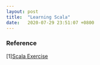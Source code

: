 ```yaml
---
layout: post
title:  "Learning Scala"
date:   2020-07-29 23:51:07 +0800
---
```



### Reference

[1][Scala Exercise](https://www.scala-exercises.org/)